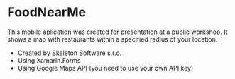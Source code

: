 # FoodNearMe

This mobile aplication was created for presentation at a public workshop. It shows a map with restaurants within a specified radius of your location.

- Created by Skeleton Software s.r.o.
- Using Xamarin.Forms
- Using Google Maps API (you need to use your own API key)
